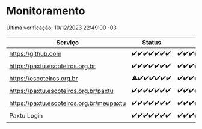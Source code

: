 # Monitoramento

Última verificação: 10/12/2023 22:49:00 -03

|Serviço|Status|Últimas 24h|
|---|---|---|
|https://github.com|<span title="2023-12-04: OK=24">✔️</span><span title="2023-12-05: OK=24">✔️</span><span title="2023-12-06: OK=23">✔️</span><span title="2023-12-07: OK=24">✔️</span><span title="2023-12-08: OK=24">✔️</span><span title="2023-12-09: OK=24">✔️</span><span title="2023-12-10: OK=1">✔️</span>|<span title="09/12/2023 22:52:00 -03 : 200">✔️</span><span title="09/12/2023 23:22:00 -03 : 200">✔️</span><span title="10/12/2023 00:06:00 -03 : 200">✔️</span><span title="10/12/2023 01:07:00 -03 : 200">✔️</span><span title="10/12/2023 02:05:00 -03 : 200">✔️</span><span title="10/12/2023 03:07:00 -03 : 200">✔️</span><span title="10/12/2023 04:04:00 -03 : 200">✔️</span><span title="10/12/2023 05:08:00 -03 : 200">✔️</span><span title="10/12/2023 06:04:00 -03 : 200">✔️</span><span title="10/12/2023 07:06:00 -03 : 200">✔️</span><span title="10/12/2023 08:02:00 -03 : 200">✔️</span><span title="10/12/2023 09:10:00 -03 : 200">✔️</span><span title="10/12/2023 10:06:00 -03 : 200">✔️</span><span title="10/12/2023 11:03:00 -03 : 200">✔️</span><span title="10/12/2023 12:04:00 -03 : 200">✔️</span><span title="10/12/2023 13:07:00 -03 : 200">✔️</span><span title="10/12/2023 14:03:00 -03 : 200">✔️</span><span title="10/12/2023 15:06:00 -03 : 200">✔️</span><span title="10/12/2023 16:02:00 -03 : 200">✔️</span><span title="10/12/2023 17:06:00 -03 : 200">✔️</span><span title="10/12/2023 18:03:00 -03 : 200">✔️</span><span title="10/12/2023 19:04:00 -03 : 200">✔️</span><span title="10/12/2023 20:05:00 -03 : 200">✔️</span><span title="10/12/2023 21:32:00 -03 : 200">✔️</span><span title="10/12/2023 22:49:00 -03 : 200">✔️</span>|
|https://paxtu.escoteiros.org.br|<span title="2023-12-04: OK=24">✔️</span><span title="2023-12-05: OK=24">✔️</span><span title="2023-12-06: OK=23">✔️</span><span title="2023-12-07: OK=24">✔️</span><span title="2023-12-08: OK=24">✔️</span><span title="2023-12-09: OK=24">✔️</span><span title="2023-12-10: OK=1">✔️</span>|<span title="09/12/2023 22:52:00 -03 : 200">✔️</span><span title="09/12/2023 23:22:00 -03 : 200">✔️</span><span title="10/12/2023 00:06:00 -03 : 200">✔️</span><span title="10/12/2023 01:07:00 -03 : 200">✔️</span><span title="10/12/2023 02:05:00 -03 : 200">✔️</span><span title="10/12/2023 03:07:00 -03 : 200">✔️</span><span title="10/12/2023 04:04:00 -03 : 200">✔️</span><span title="10/12/2023 05:08:00 -03 : 200">✔️</span><span title="10/12/2023 06:04:00 -03 : 200">✔️</span><span title="10/12/2023 07:06:00 -03 : 200">✔️</span><span title="10/12/2023 08:02:00 -03 : 200">✔️</span><span title="10/12/2023 09:10:00 -03 : 200">✔️</span><span title="10/12/2023 10:06:00 -03 : 200">✔️</span><span title="10/12/2023 11:03:00 -03 : 200">✔️</span><span title="10/12/2023 12:04:00 -03 : 200">✔️</span><span title="10/12/2023 13:07:00 -03 : 200">✔️</span><span title="10/12/2023 14:03:00 -03 : 200">✔️</span><span title="10/12/2023 15:07:00 -03 : 200">✔️</span><span title="10/12/2023 16:02:00 -03 : 200">✔️</span><span title="10/12/2023 17:06:00 -03 : 200">✔️</span><span title="10/12/2023 18:03:00 -03 : 200">✔️</span><span title="10/12/2023 19:04:00 -03 : 200">✔️</span><span title="10/12/2023 20:05:00 -03 : 200">✔️</span><span title="10/12/2023 21:32:00 -03 : 200">✔️</span><span title="10/12/2023 22:49:00 -03 : 200">✔️</span>|
|https://escoteiros.org.br|<span title="2023-12-04: OK=23, Falhas=1">⚠️</span><span title="2023-12-05: OK=24">✔️</span><span title="2023-12-06: OK=23">✔️</span><span title="2023-12-07: OK=24">✔️</span><span title="2023-12-08: OK=24">✔️</span><span title="2023-12-09: OK=24">✔️</span><span title="2023-12-10: OK=1">✔️</span>|<span title="09/12/2023 22:52:00 -03 : 200">✔️</span><span title="09/12/2023 23:22:00 -03 : 200">✔️</span><span title="10/12/2023 00:06:00 -03 : 200">✔️</span><span title="10/12/2023 01:07:00 -03 : 200">✔️</span><span title="10/12/2023 02:05:00 -03 : 200">✔️</span><span title="10/12/2023 03:07:00 -03 : 200">✔️</span><span title="10/12/2023 04:04:00 -03 : 200">✔️</span><span title="10/12/2023 05:08:00 -03 : 200">✔️</span><span title="10/12/2023 06:05:00 -03 : 200">✔️</span><span title="10/12/2023 07:06:00 -03 : 200">✔️</span><span title="10/12/2023 08:02:00 -03 : 200">✔️</span><span title="10/12/2023 09:10:00 -03 : 200">✔️</span><span title="10/12/2023 10:06:00 -03 : 200">✔️</span><span title="10/12/2023 11:03:00 -03 : 200">✔️</span><span title="10/12/2023 12:04:00 -03 : 200">✔️</span><span title="10/12/2023 13:07:00 -03 : 200">✔️</span><span title="10/12/2023 14:03:00 -03 : 200">✔️</span><span title="10/12/2023 15:07:00 -03 : 200">✔️</span><span title="10/12/2023 16:02:00 -03 : 200">✔️</span><span title="10/12/2023 17:06:00 -03 : 200">✔️</span><span title="10/12/2023 18:03:00 -03 : 200">✔️</span><span title="10/12/2023 19:04:00 -03 : 200">✔️</span><span title="10/12/2023 20:05:00 -03 : 200">✔️</span><span title="10/12/2023 21:32:00 -03 : 200">✔️</span><span title="10/12/2023 22:49:00 -03 : 200">✔️</span>|
|https://paxtu.escoteiros.org.br/paxtu|<span title="2023-12-04: OK=24">✔️</span><span title="2023-12-05: OK=24">✔️</span><span title="2023-12-06: OK=23">✔️</span><span title="2023-12-07: OK=24">✔️</span><span title="2023-12-08: OK=24">✔️</span><span title="2023-12-09: OK=24">✔️</span><span title="2023-12-10: OK=1">✔️</span>|<span title="09/12/2023 22:52:00 -03 : 200">✔️</span><span title="09/12/2023 23:22:00 -03 : 200">✔️</span><span title="10/12/2023 00:06:00 -03 : 200">✔️</span><span title="10/12/2023 01:07:00 -03 : 200">✔️</span><span title="10/12/2023 02:05:00 -03 : 200">✔️</span><span title="10/12/2023 03:07:00 -03 : 200">✔️</span><span title="10/12/2023 04:04:00 -03 : 200">✔️</span><span title="10/12/2023 05:08:00 -03 : 200">✔️</span><span title="10/12/2023 06:05:00 -03 : 200">✔️</span><span title="10/12/2023 07:06:00 -03 : 200">✔️</span><span title="10/12/2023 08:02:00 -03 : 200">✔️</span><span title="10/12/2023 09:10:00 -03 : 200">✔️</span><span title="10/12/2023 10:06:00 -03 : 200">✔️</span><span title="10/12/2023 11:03:00 -03 : 200">✔️</span><span title="10/12/2023 12:04:00 -03 : 200">✔️</span><span title="10/12/2023 13:07:00 -03 : 200">✔️</span><span title="10/12/2023 14:03:00 -03 : 200">✔️</span><span title="10/12/2023 15:07:00 -03 : 200">✔️</span><span title="10/12/2023 16:02:00 -03 : 200">✔️</span><span title="10/12/2023 17:06:00 -03 : 200">✔️</span><span title="10/12/2023 18:03:00 -03 : 200">✔️</span><span title="10/12/2023 19:04:00 -03 : 200">✔️</span><span title="10/12/2023 20:05:00 -03 : 200">✔️</span><span title="10/12/2023 21:32:00 -03 : 200">✔️</span><span title="10/12/2023 22:49:00 -03 : 200">✔️</span>|
|https://paxtu.escoteiros.org.br/meupaxtu|<span title="2023-12-04: OK=24">✔️</span><span title="2023-12-05: OK=24">✔️</span><span title="2023-12-06: OK=23">✔️</span><span title="2023-12-07: OK=24">✔️</span><span title="2023-12-08: OK=24">✔️</span><span title="2023-12-09: OK=24">✔️</span><span title="2023-12-10: OK=1">✔️</span>|<span title="09/12/2023 22:52:00 -03 : 200">✔️</span><span title="09/12/2023 23:22:00 -03 : 200">✔️</span><span title="10/12/2023 00:06:00 -03 : 200">✔️</span><span title="10/12/2023 01:07:00 -03 : 200">✔️</span><span title="10/12/2023 02:05:00 -03 : 200">✔️</span><span title="10/12/2023 03:07:00 -03 : 200">✔️</span><span title="10/12/2023 04:04:00 -03 : 200">✔️</span><span title="10/12/2023 05:08:00 -03 : 200">✔️</span><span title="10/12/2023 06:05:00 -03 : 200">✔️</span><span title="10/12/2023 07:06:00 -03 : 200">✔️</span><span title="10/12/2023 08:02:00 -03 : 200">✔️</span><span title="10/12/2023 09:10:00 -03 : 200">✔️</span><span title="10/12/2023 10:06:00 -03 : 200">✔️</span><span title="10/12/2023 11:03:00 -03 : 200">✔️</span><span title="10/12/2023 12:04:00 -03 : 200">✔️</span><span title="10/12/2023 13:07:00 -03 : 200">✔️</span><span title="10/12/2023 14:03:00 -03 : 200">✔️</span><span title="10/12/2023 15:07:00 -03 : 200">✔️</span><span title="10/12/2023 16:02:00 -03 : 200">✔️</span><span title="10/12/2023 17:06:00 -03 : 200">✔️</span><span title="10/12/2023 18:03:00 -03 : 200">✔️</span><span title="10/12/2023 19:04:00 -03 : 200">✔️</span><span title="10/12/2023 20:05:00 -03 : 200">✔️</span><span title="10/12/2023 21:32:00 -03 : 200">✔️</span><span title="10/12/2023 22:49:00 -03 : 200">✔️</span>|
|Paxtu Login|<span title="2023-12-04: OK=24">✔️</span><span title="2023-12-05: OK=24">✔️</span><span title="2023-12-06: OK=23">✔️</span><span title="2023-12-07: OK=24">✔️</span><span title="2023-12-08: OK=24">✔️</span><span title="2023-12-09: OK=24">✔️</span><span title="2023-12-10: OK=1">✔️</span>|<span title="09/12/2023 22:52:00 -03 : 200">✔️</span><span title="09/12/2023 23:22:00 -03 : 200">✔️</span><span title="10/12/2023 00:06:00 -03 : 200">✔️</span><span title="10/12/2023 01:07:00 -03 : 200">✔️</span><span title="10/12/2023 02:05:00 -03 : 200">✔️</span><span title="10/12/2023 03:07:00 -03 : 200">✔️</span><span title="10/12/2023 04:04:00 -03 : 200">✔️</span><span title="10/12/2023 05:08:00 -03 : 200">✔️</span><span title="10/12/2023 06:05:00 -03 : 200">✔️</span><span title="10/12/2023 07:06:00 -03 : 200">✔️</span><span title="10/12/2023 08:02:00 -03 : 200">✔️</span><span title="10/12/2023 09:10:00 -03 : 200">✔️</span><span title="10/12/2023 10:06:00 -03 : 200">✔️</span><span title="10/12/2023 11:03:00 -03 : 200">✔️</span><span title="10/12/2023 12:04:00 -03 : 200">✔️</span><span title="10/12/2023 13:07:00 -03 : 200">✔️</span><span title="10/12/2023 14:03:00 -03 : 200">✔️</span><span title="10/12/2023 15:07:00 -03 : 200">✔️</span><span title="10/12/2023 16:02:00 -03 : 200">✔️</span><span title="10/12/2023 17:06:00 -03 : 200">✔️</span><span title="10/12/2023 18:03:00 -03 : 200">✔️</span><span title="10/12/2023 19:04:00 -03 : 200">✔️</span><span title="10/12/2023 20:05:00 -03 : 200">✔️</span><span title="10/12/2023 21:32:00 -03 : 200">✔️</span><span title="10/12/2023 22:49:00 -03 : 200">✔️</span>|
